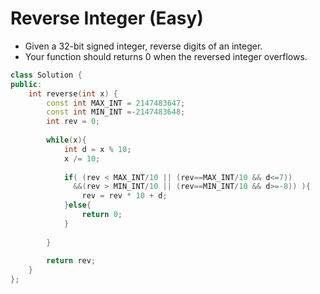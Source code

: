 # Reverse Integer (Easy)
* Given a 32-bit signed integer, reverse digits of an integer.
* Your function should returns 0 when the reversed integer overflows.

```c++
class Solution {
public:
    int reverse(int x) {
        const int MAX_INT = 2147483647;
        const int MIN_INT =-2147483648;
        int rev = 0;
        
        while(x){
            int d = x % 10;
            x /= 10;
            
            if( (rev < MAX_INT/10 || (rev==MAX_INT/10 && d<=7))
              &&(rev > MIN_INT/10 || (rev==MIN_INT/10 && d>=-8)) ){
                rev = rev * 10 + d;
            }else{
                return 0;
            }
            
        }
        
        return rev;
    }
};
```
